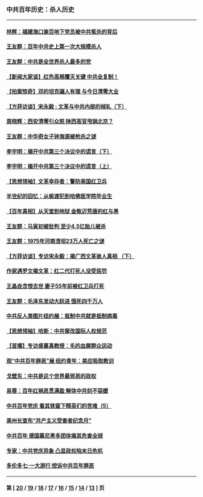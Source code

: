 ### 中共百年历史：杀人历史
---
#### [林辉：福建海口逾百地下党员被中共冤杀的背后](../../pages/nf1176106/n13878946.md?06020430) 
#### [王友群：百年中共史上第一次大规模杀人](../../pages/nf1176106/n13863785.md?06020430) 
#### [王友群：中共是全世界杀人最多的党](../../pages/nf1176106/n13860689.md?06020430) 
#### [【新闻大家谈】红色高棉覆灭关键 中共全复制！](../../pages/nf1176106/n13850222.md?06020430) 
#### [【拍案惊奇】邓的坦克碾人有理 与今日清零大业](../../pages/nf1176106/n13729574.md?06020430) 
#### [【方菲访谈】宋永毅 : 文革与中共内部的倾轧（下）](../../pages/nf1176106/n13486836.md?06020430) 
#### [周晓辉：西安清零引众怒 陕西高官甩锅北京？](../../pages/nf1176106/n13484627.md?06020430) 
#### [王友群：中华奇女子钟海源被枪杀之谜](../../pages/nf1176106/n13430555.md?06020430) 
#### [李宇明：揭开中共第三个决议中的谎言（下）](../../pages/nf1176106/n13389389.md?06020430) 
#### [李宇明：揭开中共第三个决议中的谎言（上）](../../pages/nf1176106/n13388697.md?06020430) 
#### [【思想领袖】文革幸存者：警防美国红卫兵](../../pages/nf1176106/n13339289.md?06020430) 
#### [半世纪的回忆：从偷渡犯到哈佛医学院毕业生](../../pages/nf1176106/n13345328.md?06020430) 
#### [【百年真相】从天堂到地狱 金敬迈荒唐的红与黑](../../pages/nf1176106/n13336995.md?06020430) 
#### [王友群：马寅初被批判 至少4.5亿胎儿被杀](../../pages/nf1176106/n13260313.md?06020430) 
#### [王友群：1975年河南溃坝23万人死亡之谜](../../pages/nf1176106/n13231576.md?06020430) 
#### [【方菲访谈】专访宋永毅：揭广西文革骇人真相 （下）](../../pages/nf1176106/n13209074.md?06020430) 
#### [作家遇罗文揭文革：红二代打死人没受惩罚](../../pages/nf1176106/n13205254.md?06020430) 
#### [王晶垚含恨去世 妻子55年前被红卫兵打死](../../pages/nf1176106/n13203590.md?06020430) 
#### [王友群：毛泽东发动大跃进 饿死四千万人](../../pages/nf1176106/n13177158.md?06020430) 
#### [中共反人类图片纽约展：抵制中共就是抵制病毒](../../pages/nf1176106/n13115371.md?06020430) 
#### [【思想领袖】哈斯：中共窜改国际人权规范](../../pages/nf1176106/n13053647.md?06020430) 
#### [【首播】专访盛慕真教授：毛的血腥群众运动](../../pages/nf1176106/n13091782.md?06020430) 
#### [观“中共百年罪恶”展 纽约青年：美应吸取教训](../../pages/nf1176106/n13085246.md?06020430) 
#### [戈壁东：中共是这个世界最邪恶的政权](../../pages/nf1176106/n13085641.md?06020430) 
#### [易蓉：百年红祸恶贯满盈 解体中共刻不容缓](../../pages/nf1176106/n13084455.md?06020430) 
#### [中共百年党庆 看其铁窗下精英们的苦难（5）](../../pages/nf1176106/n13076766.md?06020430) 
#### [美州长宣布“共产主义受害者纪念月”](../../pages/nf1176106/n13074024.md?06020430) 
#### [中共百年 德国慕尼黑多团体揭其危害全球](../../pages/nf1176106/n13068873.md?06020430) 
#### [专家：中共党庆异象 凸显政权陷末日危机](../../pages/nf1176106/n13067084.md?06020430) 
#### [多伦多七·一大游行 控诉中共百年罪恶](../../pages/nf1176106/n13062043.md?06020430) 

---
#### 第 [ [20](./20.md?06020430) / [19](./19.md?06020430) / [18](./18.md?06020430) / [17](./17.md?06020430) / [16](./16.md?06020430) / [15](./15.md?06020430) / [14](./14.md?06020430) / [13](./13.md?06020430) ] 页
